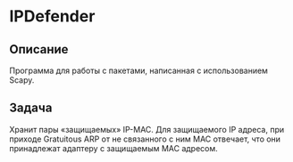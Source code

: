 # IPDefender
## Описание
Программа для работы с пакетами, написанная с использованием Scapy.
## Задача
Хранит пары «защищаемых» IP-МАС. Для защищаемого IP адреса, при приходе Gratuitous ARP от не связанного с ним MAC отвечает, что они принадлежат адаптеру с защищаемым MAC адресом.